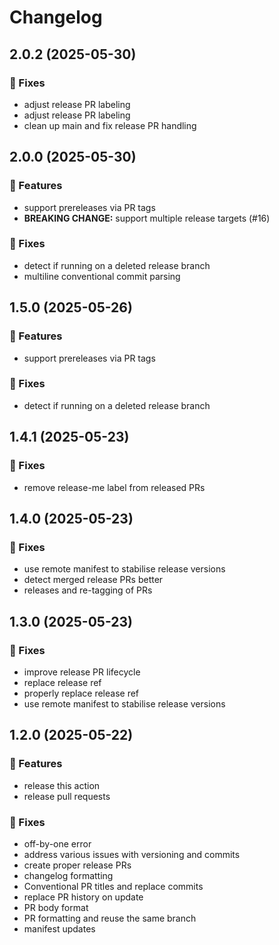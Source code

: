 # Changelog

## 2.0.2 (2025-05-30)

### 🐛 Fixes

- adjust release PR labeling
- adjust release PR labeling
- clean up main and fix release PR handling

## 2.0.0 (2025-05-30)

### 🚀 Features

- support prereleases via PR tags
- **BREAKING CHANGE:** support multiple release targets (#16)

### 🐛 Fixes

- detect if running on a deleted release branch
- multiline conventional commit parsing

## 1.5.0 (2025-05-26)

### 🚀 Features

- support prereleases via PR tags

### 🐛 Fixes

- detect if running on a deleted release branch

## 1.4.1 (2025-05-23)

### 🐛 Fixes

- remove release-me label from released PRs

## 1.4.0 (2025-05-23)

### 🐛 Fixes

- use remote manifest to stabilise release versions
- detect merged release PRs better
- releases and re-tagging of PRs

## 1.3.0 (2025-05-23)

### 🐛 Fixes

- improve release PR lifecycle
- replace release ref
- properly replace release ref
- use remote manifest to stabilise release versions

## 1.2.0 (2025-05-22)

### 🚀 Features

- release this action
- release pull requests

### 🐛 Fixes

- off-by-one error
- address various issues with versioning and commits
- create proper release PRs
- changelog formatting
- Conventional PR titles and replace commits
- replace PR history on update
- PR body format
- PR formatting and reuse the same branch
- manifest updates
